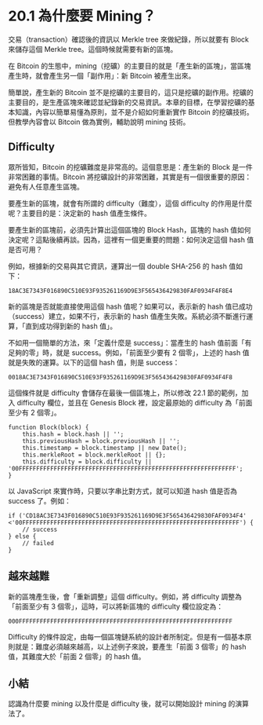 # 20.1 為什麼要 Mining？

交易（transaction）確認後的資訊以 Merkle tree 來做紀錄，所以就要有 Block 來儲存這個 Merkle tree。這個時候就需要有新的區塊。

在 Bitcoin 的生態中，mining（挖礦）的主要目的就是「產生新的區塊」，當區塊產生時，就會產生另一個「副作用」：新 Bitcoin 被產生出來。

簡單說，產生新的 Bitcoin 並不是挖礦的主要目的，這只是挖礦的副作用。挖礦的主要目的，是生產區塊來確認並紀錄新的交易資訊。本章的目標，在學習挖礦的基本知識，內容以簡單易懂為原則，並不是介紹如何重新實作 Bitcoin 的挖礦技術。但教學內容會以 Bitcoin 做為實例，輔助說明 mining 技術。

## Difficulty

眾所皆知，Bitcoin 的挖礦難度是非常高的。這個意思是：產生新的 Block 是一件非常困難的事情。Bitcoin 將挖礦設計的非常困難，其實是有一個很重要的原因：避免有人任意產生區塊。

要產生新的區塊，就會有所謂的 difficulty（難度），這個 difficulty 的作用是什麼呢？主要目的是：決定新的 hash 值產生條件。

要產生新的區塊前，必須先計算出這個區塊的 Block Hash，區塊的 hash 值如何決定呢？這點後續再談。因為，這裡有一個更重要的問題：如何決定這個 hash 值是否可用？

例如，根據新的交易與其它資訊，運算出一個 double SHA-256 的 hash 值如下：

```
18AC3E7343F016890C510E93F935261169D9E3F565436429830FAF0934F4F8E4
```

新的區塊是否就能直接使用這個 hash 值呢？如果可以，表示新的 hash 值已成功（success）建立，如果不行，表示新的 hash 值產生失敗。系統必須不斷進行運算，「直到成功得到新的 hash 值」。

不如用一個簡單的方法，來「定義什麼是 success」：當產生的 hash 值前面「有足夠的零」時，就是 success。例如，「前面至少要有 2 個零」，上述的 hash 值就是失敗的運算。以下的這個 hash 值，則是 success：

```
0018AC3E7343F016890C510E93F935261169D9E3F565436429830FAF0934F4F8
```

這個條件就是 difficulty 會儲存在最後一個區塊上，所以修改 22.1 節的範例，加入 difficulty 欄位，並且在 Genesis Block 裡，設定最原始的 difficulty 為「前面至少有 2 個零」。

```
function Block(block) {
	this.hash = block.hash || '';
	this.previousHash = block.previousHash || '';
	this.timestamp = block.timestamp || new Date();
	this.merkleRoot = block.merkleRoot || {};
	this.difficulty = block.difficulty || '00FFFFFFFFFFFFFFFFFFFFFFFFFFFFFFFFFFFFFFFFFFFFFFFFFFFFFFFFFFFFFF';
}
```

以 JavaScript 來實作時，只要以字串比對方式，就可以知道 hash 值是否為 success 了。例如：

```
if ('CD18AC3E7343F016890C510E93F935261169D9E3F565436429830FAF0934F4' <'00FFFFFFFFFFFFFFFFFFFFFFFFFFFFFFFFFFFFFFFFFFFFFFFFFFFFFFFFFFFFFF') {
	// success
} else {
	// failed
}
```

## 越來越難

新的區塊產生後，會「重新調整」這個 difficulty。例如，將 difficulty 調整為「前面至少有 3 個零」，這時，可以將新區塊的 difficulty 欄位設定為：

```
000FFFFFFFFFFFFFFFFFFFFFFFFFFFFFFFFFFFFFFFFFFFFFFFFFFFFFFFFFFFFF
```

Difficulty 的條件設定，由每一個區塊鏈系統的設計者所制定。但是有一個基本原則就是：難度必須越來越高，以上述例子來說，要產生「前面 3 個零」的 hash 值，其難度大於「前面 2 個零」的 hash 值。

## 小結

認識為什麼要 mining 以及什麼是 difficulty 後，就可以開始設計 mining 的演算法了。




